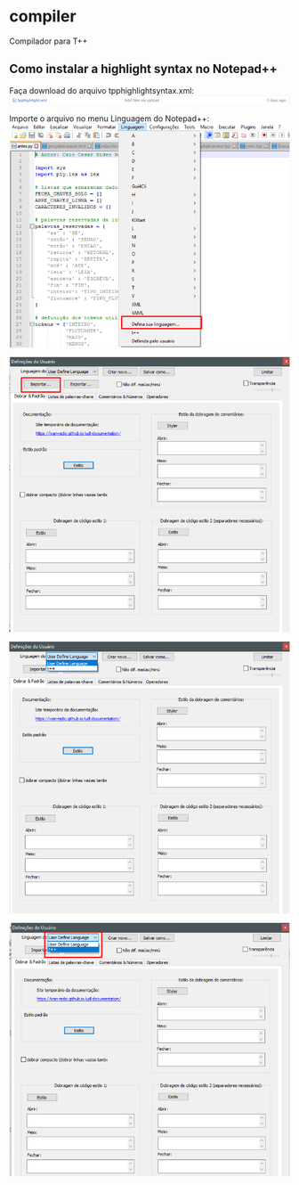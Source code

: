 # compiler
Compilador para T++

## Como instalar a highlight syntax no Notepad++
Faça download do arquivo tpphighlightsyntax.xml:
![Oi](https://raw.githubusercontent.com/caionakai/compiler/master/img%20tutorial/Screenshot_6.png)

Importe o arquivo no menu Linguagem do Notepad++:
![Oi](https://raw.githubusercontent.com/caionakai/compiler/master/img%20tutorial/Screenshot_7.png)

![oi](https://raw.githubusercontent.com/caionakai/compiler/master/img%20tutorial/Screenshot_8.png)

![oi](https://raw.githubusercontent.com/caionakai/compiler/master/img%20tutorial/Screenshot_9.png)

![oi](https://raw.githubusercontent.com/caionakai/compiler/master/img%20tutorial/Screenshot_10.png)

